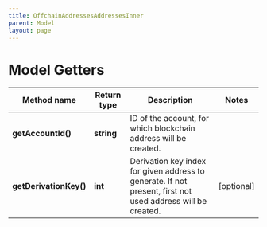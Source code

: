 ```yaml
---
title: OffchainAddressesAddressesInner
parent: Model
layout: page
---
```


# Model Getters

Method name | Return type | Description | Notes
------------ | ------------- | ------------- | -------------
**getAccountId()** | **string** | ID of the account, for which blockchain address will be created. |
**getDerivationKey()** | **int** | Derivation key index for given address to generate. If not present, first not used address will be created. | [optional]

